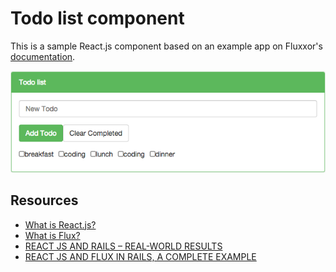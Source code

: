 Todo list component
===================

This is a sample React.js component based on an example app on Fluxxor's [documentation](http://fluxxor.com/guides/quick-start.html).

![alt text](https://github.com/mnishiguchi/todolist_react_fluxxor_rails/blob/master/todolist_component.jpg "todolist_component.jpg")

## Resources
- [What is React.js?](https://facebook.github.io/react/)
- [What is Flux?](http://fluxxor.com/what-is-flux.html)
- [REACT JS AND RAILS – REAL-WORLD RESULTS](http://aspiringwebdev.com/react-js-and-rails-real-world-results/)
- [REACT JS AND FLUX IN RAILS, A COMPLETE EXAMPLE](http://aspiringwebdev.com/react-js-and-flux-in-rails-a-complete-example/)
